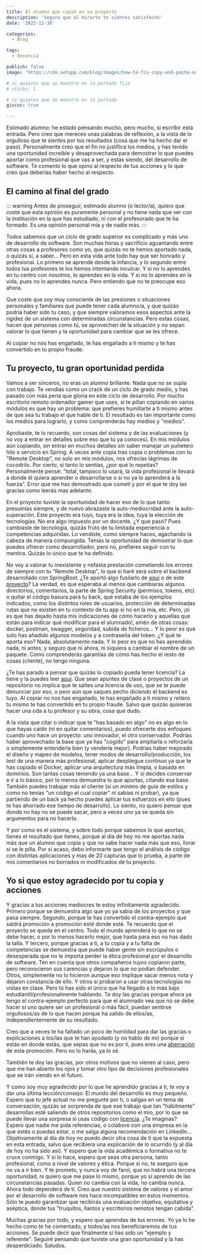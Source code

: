 ```yaml
---
title: Al alumno que copió en su proyecto
description: 'Seguro que al mirarte te sientes satisfecho'
date: '2022-12-30'

categories:
  - Blog

tags:
  - Docencia

publish: false
image: 'https://cdn.setapp.com/blog/images/how-to-fix-copy-and-paste-not-working-1920-646.png'

# si quieres que se muestre en la portada fija
# sticky: 1

# si quieres que se muestre en la portada
giscus: true 

---
```

Estimado alumno: he estado pensando mucho, pero mucho, si escribir esta entrada. Pero creo que mereces unas palabras de reflexión, a la vista de lo orgulloso que te sientes por tus resultados (cosa que me ha hecho dar el paso). Personalmente creo que el fin no justifica los medios, y has tenido una oportunidad increíble y desaprovechada para demostrar lo que puedes aportar como profesional que vas a ser, y estás siendo, del desarrollo de software. Te comento lo que opino al respecto de tus acciones y lo que creo que deberías haber hecho al respecto.

<!-- more -->

## El camino al final del grado

::: warning
Antes de proseguir, estimado alumno (o lector/a), quiero que coste que esta opinión es puramente personal y no tiene nada que ver con la institución en la que has estudiado, ni con el profesorado que te ha formado. Es una opinión personal mía y de nadie más.
:::

Todos sabemos que un ciclo de grado superior es complicado y más uno de desarrollo de software. Son muchas horas y sacrificio aguantando entre otras cosas a profesores como yo, que quizás no te hemos aportado nada, o quizás sí, a saber... Pero en esta vida ante todo hay que ser honrado y profesional. Lo primero se aprende desde la infancia, y lo segundo entre todos tus profesores te los hemos intentando inculcar. Y si no lo aprendes en tu centro con nosotros, lo aprendes en la vida. Y si no lo aprendes en la vida, pues no lo aprendes nunca. Pero entiendo que no te preocupe eso ahora.

Que coste que soy muy consciente de las presiones o situaciones personales y familiares que puede tener cada alumno/a, y que quizás podría haber sido tu caso, y que siempre valoramos esos aspectos ante la rigidez de un sistema con determinadas circunstancias. Pero estas cosas, hacen que personas como tú, se aprovechen de la situación y no sepan valorar lo que tienen y la oportunidad para cambiar que se les ofrece. 

Al copiar no nos has engañado, te has engañado a ti mismo y te has convertido en tu propio fraude.

## Tu proyecto, tu gran oportunidad perdida
Vamos a ser sinceros, no eras un alumno brillante. Nada que no se supla con trabajo. Te vendías como un crack de un ciclo de grado medio, y has pasado con más pena que gloria en este ciclo de desarrollo. Por mucho escritorio remoto ordenador gamer que uses, si te pillan copiando en varios módulos es que hay un problema: que prefieres humillarte a ti mismo antes de que sea tu trabajo el que hable de ti. El resultado es tan importante como los medios para lograrlo, y como comprenderás hay medios y "medios".

Aprobaste, te lo recuerdo, son cosas del sistema y de las evaluaciones (y no voy a entrar en detalles sobre eso que tú ya conoces). En mis módulos aún copiando, sin entrar en muchos detalles sin saber manejar un puñetero hilo o servicio en Spring. A veces ante copia tras copia o problemas con tu "Remote Desktop", no solo en mis módulos, nos ofrecías lágrimas de cocodrilo. Por cierto, si tanto lo sentías, ¿por qué lo repetías? Personalmente pensé: "total, tampoco lo usará, la vida profesional le llevará a donde él quiera aprender o desarrollarse o si no ya lo aprenderá a la fuerza". Error que me has demostrado que cometí y por el que te doy las gracias como leerás mas adelante.

En el proyecto tuviste la oportunidad de hacer eso de lo que tanto presumías siempre, y de nuevo abrazaste la auto-mediocridad ante la auto-superación. Este proyecto era tuyo, tuya era la idea, tuya la elección de tecnologías. No era algo impuesto por un docente. ¿Y que pasó? Pues cambiaste de tecnología, quizás fruto de tu limitada experiencia o competencias adquiridas. Lo vendiste, como siempre haces, agachando la cabeza de manera compungida. Tenías la oportunidad de demostrar lo que puedes ofrecer como desarrollador, pero no, prefieres seguir con tu mentira. Quizás lo único que te ha definido.

No voy a valorar tu inexistente y nefasta prestación cometiendo los errores de siempre con tu "Remote Desktop", lo que si haré será sobre el backend desarrollado con SpringBoot. ¿Te aportó algo fusilarlo de [aquí](https://github.com/joseluisgs/SpringBoot-Productos-REST-DAM-2021-2022) o de este [proyecto](https://github.com/joseluisgs/FP-NextGen-AccesoDatos/tree/main/UD-05/P01-SpringBoot-REST-Java)? La verdad, es que esperaba al menos que cambiaras algunos directorios, comentarios, la parte de Spring Security (permisos, tokens, etc) o quitar el código basura para tu back, que estaba de los ejemplos indicados, como los distintos roles de usuarios, protección de determinadas rutas que no existen en tu contexto de tu app si no en la mía, etc. Pero, ¡si es que has dejado hasta mis indicaciones de cómo hacerlo y aquellas que están para indicar qué modificar para el alumnado!, amén de otras cosas: docker, postman, swagger, seguridad, subida de ficheros... Y lo peor es que solo has añadido algunos modelos y a contraseña del token. ¿Y qué te aporta eso? Nada, absolutamente nada. Y lo peor es que no has aprendido nada, ni antes, y seguro que ni ahora, ni siquiera a cambiar el nombre de un paquete. Como comprenderás garantías de cómo has hecho el resto de cosas (cliente), no tengo ninguna.

¿Te has parado a pensar que quizás lo copiado pueda tener licencia? La tiene y la puedes leer [aquí](https://joseluisgs.dev/docs/license/). Que sean apuntes de clase o proyectos de un repositorio no implica que te saltes una licencia de uso, que se te puede denunciar por eso, o peor aún que saques pecho diciendo el backend es tuyo. Al copiar no nos has engañado, te has engañado a ti mismo y reitero tu mismo te has convertido en tu propio fraude. Salvo que quizás quisieras hacer una oda a tu profesor y su obra, cosa que dudo.

A la vista que citar o indicar que te "has basado en algo" no es algo en lo que hayas caído (ni en quitar comentarios), puedo ofrecerte dos enfoques cuando uno hace un proyecto: uno innovador, el otro conservador. Podrías haber aprovechado la base que ya has "cogido" para ampliarla o reforzarla o simplemente entenderla bien (y venderla mejor). Podrías haber mejorado el diseño y mapeo de modelos, tener modos de desarrollo/producción, los test de una manera más profesional, aplicar despliegue continuo ya que te has copiado el Docker, aplicar una arquitectura más limpia, o basada en dominios. Son tantas cosas teniendo ya una base... Y si decides conservar e ir a lo básico, por lo menos demuestra lo que aportas, citando esa base. También puedes trabajar más el cliente (si un mínimo de guía de estilos y como no tenías "un código el cual copiar" ni sabías ni probar), ya que partiendo de un back ya hecho puedes aplicar tus esfuerzos en ello (pues te has ahorrado ese tiempo de desarrollo). Lo siento, no quiero pensar que donde no hay no se puede sacar, pero a veces uno ya se queda sin argumentos para no hacerlo.

Y por como es el sistema, y sobre todo porque sabemos lo que aportas, tienes el resultado que tienes, porque al día de hoy no me aportas nada más que un alumno que copia y que no sabe hacer nada más que eso, llorar si se le pilla. Por si acaso, debo informarte que tengo el análisis de código con distintas aplicaciones y mas de 20 capturas que lo prueba, a parte de mis comentarios no borrados ni modificados de tu proyecto.

## Yo si que estoy agradecido por tu copia y acciones
Y gracias a tus acciones mediocres te estoy infinitamente agradecido. Primero porque se demuestra algo que yo ya sabía de los proyectos y que pasa siempre. Segundo, porque te has convertido el contra-ejemplo que saldrá promoción a promoción esté donde esté. Te recuerdo que el proyecto se queda en el centro. Todo el mundo aprenderá lo que no se debe hacer, o por lo menos hacerlo mejor, que hasta para eso no has dado la talla. Y tercero, porque gracias a ti, a tu copia y a tu falta de competencias se demuestra que puede haber gente sin escrúpulos o desesperada que no le importa perder la ética profesional por el desarrollo de software. Ten en cuenta que otros compañeros tuyos copiaron parte, pero reconocieron sus carencias y dejaron lo que no podían defender. Otros, simplemente no lo hicieron aunque eso implique sacar menos nota y dejaron constancia de ello. Y otros si probaron a usar otras tecnologías no vistas en clase. Pero tú has sido el único que ha llegado a lo más bajo estudiantil/profesionalmente hablando. Te doy las gracias porque ahora ya tengo el contra-ejemplo perfecto para que el alumnado vea que no se debe hacer si uno quiere ser un profesional o más fácil, puedan sentirse orgullosos/as de lo que hacen porque ha salido de ellos/as, independientemente de su resultado.

Creo que a veces te ha faltado un poco de humildad para dar las gracias o explicaciones a los/las que te han ayudado (y no hablo de mi) porque si estás en donde estás, que sepas que no es por ti, pues eres una [aberración](https://www.fisicalab.com/apartado/aberraciones-opticas) de esta promoción. Pero no lo harás, ya lo sé.

También te doy las gracias, por otros motivos que no vienen al caso, pero que me han abierto los ojos y tomar otro tipo de decisiones profesionales que se irán viendo en el futuro.

Y como soy muy agradecido por lo que he aprendido gracias a ti, te voy a dar una última lección/consejo: El mundo del desarrollo es muy pequeño. Espero que tu jefe actual no me pregunte por ti, o salgas en un tema de conversación, quizás se sorprenda de que ese trabajo que tan "hábilmente" desarrollas esté saliendo de otros repositorios como el mío, por lo que se puede llevar una sorpresa si usas código con [licencia](https://joseluisgs.dev/docs/license/). ¿Te imaginas? Espero que nadie me pida referencias, o colabore con una empresa en la que estés o puedas estar, o me salga alguna recomendación en LinkedIn... Objetivamente al día de hoy no puedo decir otra cosa de ti que la expuesta en esta entrada, salvo que recibiera una explicación de lo ocurrido (y al día de hoy no ha sido así). Y espero que la vida académica o formativa no te cruce conmigo. Y si lo hace, espero que seas otra persona, tanto profesional, como a nivel de valores y ética. Porque si no, te aseguro que no va a ir bien. Y te prometo, y nunca voy de farol, que no habrá una tercera oportunidad, ni quiero que me pase lo mismo, porque yo sí aprendo de las circunstancias pasadas. Quien no cambia con la vida, no cambia nunca. Ahora todo dependerá de ti. Creo que nuestro sistema de valores y el amor por el desarrollo de software nos hace incompatibles en estos momentos. Sólo te puedo garantizar que recibirás una evaluación objetiva, equitativa y aséptica, donde tus "truquitos, llantos y escritorios remotos tengan cabida".

Muchas gracias por todo, y espero que aprendas de tus errores. Yo ya lo he hecho como te  he comentado, y todos/as nos beneficiaremos de tus acciones. Se puede decir que finalmente sí has sido un "ejemplo y referente". Seguiré pensando que tuviste una gran oportunidad y la has desperdiciado. Saludos.